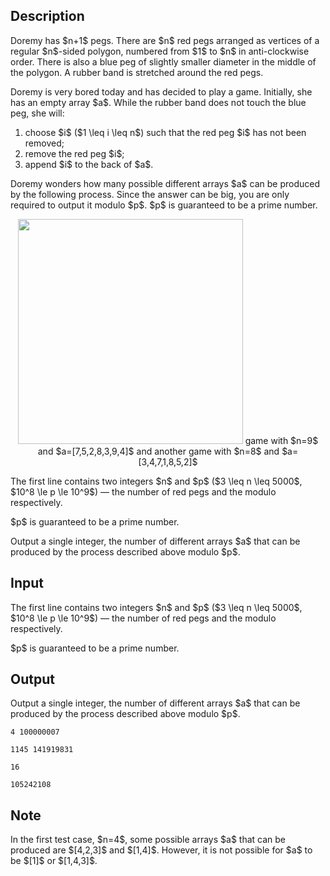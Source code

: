 ## Description

<div><p>Doremy has $n+1$ pegs. There are $n$ red pegs arranged as vertices of a regular $n$-sided polygon, numbered from $1$ to $n$ in anti-clockwise order. There is also a blue peg of <span class="tex-font-style-bf">slightly smaller diameter</span> in the middle of the polygon. A rubber band is stretched around the red pegs.</p><p>Doremy is very bored today and has decided to play a game. Initially, she has an empty array $a$. While the rubber band does not touch the blue peg, she will:</p><ol> <li> choose $i$ ($1 \leq i \leq n$) such that the red peg $i$ has not been removed; </li><li> remove the red peg $i$; </li><li> append $i$ to the back of $a$. </li></ol><p>Doremy wonders how many possible different arrays $a$ can be produced by the following process. Since the answer can be big, you are only required to output it modulo $p$. $p$ is guaranteed to be a prime number.</p><center>  <img class="tex-graphics" src="file://OnxD9scP.png" style="max-width: 100.0%;max-height: 100.0%;" width="360px">   <span class="tex-font-size-small">game with $n=9$ and $a=[7,5,2,8,3,9,4]$ and another game with $n=8$ and $a=[3,4,7,1,8,5,2]$</span> </center></div><div class="input-specification"><p>The first line contains two integers $n$ and $p$ ($3 \leq n \leq 5000$, $10^8 \le p \le 10^9$)&nbsp;— the number of red pegs and the modulo respectively.</p><p>$p$ is guaranteed to be a prime number.</p></div><div class="output-specification"><p>Output a single integer, the number of different arrays $a$ that can be produced by the process described above modulo $p$.</p></div>

## Input

<p>The first line contains two integers $n$ and $p$ ($3 \leq n \leq 5000$, $10^8 \le p \le 10^9$)&nbsp;— the number of red pegs and the modulo respectively.</p><p>$p$ is guaranteed to be a prime number.</p>

## Output

<p>Output a single integer, the number of different arrays $a$ that can be produced by the process described above modulo $p$.</p>





```input1
4 100000007
```




```input2
1145 141919831
```




```output1
16
```




```output2
105242108
```



## Note

<p>In the first test case, $n=4$, some possible arrays $a$ that can be produced are $[4,2,3]$ and $[1,4]$. However, it is not possible for $a$ to be $[1]$ or $[1,4,3]$.</p>
